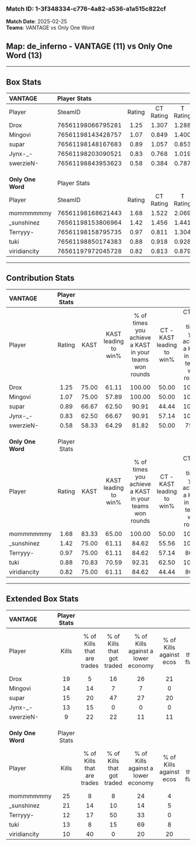 ### Match ID: 1-3f348334-c776-4a82-a536-a1a515c822cf  
**Match Date**: 2025-02-25  
**Teams**: VANTAGE vs Only One Word  

## **Map**: de_inferno - VANTAGE (11) vs Only One Word (13)  
---  

## Box Stats  

| **VANTAGE**       | Player Stats      |        |           |          |       |       |       |         |        |      |     |
| :- | :- | :-: | :-: | :-: | :-: | :-: | :-: | :-: | :-: | :-: | :-: |
| Player            | SteamID           | Rating | CT Rating | T Rating | KAST  |  ADR  | Kills | Assists | Deaths | K/D  | HS% |
| Drox              | 76561198066795281 |  1.25  |   1.307   |  1.288   | 75.00 | 87.7  |  19   |    3    |   15   | 1.27 | 47  |
| Mingovi           | 76561198143428757 |  1.07  |   0.849   |  1.400   | 75.00 | 70.0  |  14   |    5    |   13   | 1.08 | 57  |
| supar             | 76561198148167683 |  0.89  |   1.057   |  0.853   | 66.67 | 66.3  |  15   |    7    |   20   | 0.75 | 46  |
| Jynx-_-           | 76561198203090521 |  0.83  |   0.768   |  1.019   | 62.50 | 50.5  |  13   |    3    |   15   | 0.87 | 69  |
| swerzieN-         | 76561198843953623 |  0.58  |   0.384   |  0.787   | 58.33 | 48.5  |   9   |    4    |   18   | 0.50 | 77  |
|                   |                   |        |           |          |       |       |       |         |        |      |     |
|                   |                   |        |           |          |       |       |       |         |        |      |     |
|                   |                   |        |           |          |       |       |       |         |        |      |     |
| **Only One Word** | Player Stats      |        |           |          |       |       |       |         |        |      |     |
| Player            | SteamID           | Rating | CT Rating | T Rating | KAST  |  ADR  | Kills | Assists | Deaths | K/D  | HS% |
| mommmmmmy         | 76561198168621443 |  1.68  |   1.522   |  2.069   | 83.33 | 114.0 |  25   |    9    |   13   | 1.92 | 52  |
| _sunshinez        | 76561198153806964 |  1.42  |   1.456   |  1.441   | 75.00 | 100.6 |  21   |    6    |   13   | 1.62 | 76  |
| Terryyy-          | 76561198158795735 |  0.97  |   0.811   |  1.304   | 75.00 | 67.8  |  12   |   10    |   15   | 0.80 | 50  |
| tuki              | 76561198850174383 |  0.88  |   0.918   |  0.928   | 70.83 | 50.6  |  13   |    6    |   16   | 0.81 | 53  |
| viridiancity      | 76561197972045728 |  0.82  |   0.813   |  0.879   | 75.00 | 38.4  |  10   |    5    |   13   | 0.77 | 30  |
---  

## Contribution Stats  

| **VANTAGE**       | Player Stats |       |                      |                                                        |                           |                                                             |                          |                                                            |
| :- | :-: | :-: | :-: | :-: | :-: | :-: | :-: | :-: |
| Player            |    Rating    | KAST  | KAST leading to win% | % of times you achieve a KAST in your teams won rounds | CT - KAST leading to win% | CT - % of times you achieve a KAST in your teams won rounds | T - KAST leading to win% | T - % of times you achieve a KAST in your teams won rounds |
| Drox              |     1.25     | 75.00 |        61.11         |                         100.00                         |           50.00           |                           100.00                            |          70.00           |                           100.00                           |
| Mingovi           |     1.07     | 75.00 |        57.89         |                         100.00                         |           50.00           |                           100.00                            |          63.64           |                           100.00                           |
| supar             |     0.89     | 66.67 |        62.50         |                         90.91                          |           44.44           |                           100.00                            |          85.71           |                           85.71                            |
| Jynx-_-           |     0.83     | 62.50 |        66.67         |                         90.91                          |           57.14           |                           100.00                            |          75.00           |                           85.71                            |
| swerzieN-         |     0.58     | 58.33 |        64.29         |                         81.82                          |           50.00           |                            75.00                            |          75.00           |                           85.71                            |
|                   |              |       |                      |                                                        |                           |                                                             |                          |                                                            |
|                   |              |       |                      |                                                        |                           |                                                             |                          |                                                            |
|                   |              |       |                      |                                                        |                           |                                                             |                          |                                                            |
| **Only One Word** | Player Stats |       |                      |                                                        |                           |                                                             |                          |                                                            |
| Player            |    Rating    | KAST  | KAST leading to win% | % of times you achieve a KAST in your teams won rounds | CT - KAST leading to win% | CT - % of times you achieve a KAST in your teams won rounds | T - KAST leading to win% | T - % of times you achieve a KAST in your teams won rounds |
| mommmmmmy         |     1.68     | 83.33 |        65.00         |                         100.00                         |           50.00           |                           100.00                            |          80.00           |                           100.00                           |
| _sunshinez        |     1.42     | 75.00 |        61.11         |                         84.62                          |           55.56           |                           100.00                            |          66.67           |                           75.00                            |
| Terryyy-          |     0.97     | 75.00 |        61.11         |                         84.62                          |           57.14           |                            80.00                            |          63.64           |                           87.50                            |
| tuki              |     0.88     | 70.83 |        70.59         |                         92.31                          |           62.50           |                           100.00                            |          77.78           |                           87.50                            |
| viridiancity      |     0.82     | 75.00 |        61.11         |                         84.62                          |           44.44           |                            80.00                            |          77.78           |                           87.50                            |
---  

## Extended Box Stats  

| **VANTAGE**       | Player Stats |                            |                            |                                    |                         |                              |                                 |        |                             |                                     |                          |                               |                            |
| :- | :-: | :-: | :-: | :-: | :-: | :-: | :-: | :-: | :-: | :-: | :-: | :-: | :-: |
| Player            |    Kills     | % of Kills that are trades | % of Kills that got traded | % of Kills against a lower economy | % of Kills against ecos | % of Kills that are flawless | % of Kills that are close duels | Deaths | % of Deaths that get traded | % of Deaths against a lower economy | % of Deaths against ecos | % of Deaths that are flawless | % of Deaths that are close |
| Drox              |      19      |             5              |             16             |                 26                 |           21            |              58              |               16                |   15   |             13              |                 20                  |            13            |              60               |             0              |
| Mingovi           |      14      |             14             |             7              |                 7                  |            0            |              71              |                7                |   13   |             15              |                 15                  |            8             |              77               |             8              |
| supar             |      15      |             20             |             47             |                 27                 |           20            |              67              |                0                |   20   |             20              |                 15                  |            5             |              90               |             0              |
| Jynx-_-           |      13      |             15             |             0              |                 0                  |            0            |              38              |                0                |   15   |             20              |                 13                  |            7             |              67               |             7              |
| swerzieN-         |      9       |             22             |             22             |                 11                 |           11            |              44              |               11                |   18   |              6              |                 11                  |            6             |              78               |             0              |
|                   |              |                            |                            |                                    |                         |                              |                                 |        |                             |                                     |                          |                               |                            |
|                   |              |                            |                            |                                    |                         |                              |                                 |        |                             |                                     |                          |                               |                            |
|                   |              |                            |                            |                                    |                         |                              |                                 |        |                             |                                     |                          |                               |                            |
| **Only One Word** | Player Stats |                            |                            |                                    |                         |                              |                                 |        |                             |                                     |                          |                               |                            |
| Player            |    Kills     | % of Kills that are trades | % of Kills that got traded | % of Kills against a lower economy | % of Kills against ecos | % of Kills that are flawless | % of Kills that are close duels | Deaths | % of Deaths that get traded | % of Deaths against a lower economy | % of Deaths against ecos | % of Deaths that are flawless | % of Deaths that are close |
| mommmmmmy         |      25      |             8              |             8              |                 24                 |            4            |              76              |                4                |   13   |             38              |                 15                  |            0             |              31               |             15             |
| _sunshinez        |      21      |             14             |             10             |                 14                 |            5            |              81              |                5                |   13   |              8              |                 23                  |            0             |              54               |             8              |
| Terryyy-          |      12      |             17             |             50             |                 33                 |            0            |              67              |                0                |   15   |             27              |                 13                  |            0             |              47               |             0              |
| tuki              |      13      |             8              |             15             |                 69                 |            8            |              62              |                0                |   16   |             13              |                 25                  |            6             |              75               |             6              |
| viridiancity      |      10      |             40             |             0              |                 20                 |           20            |              60              |                0                |   13   |              8              |                 23                  |            0             |              77               |             8              |
